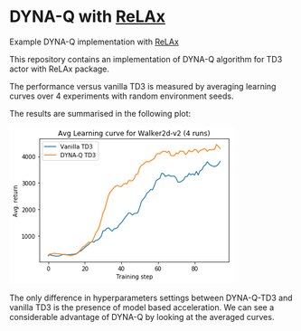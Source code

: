 # DYNA-Q with [ReLAx](https://github.com/nslyubaykin/relax)
Example DYNA-Q implementation with [ReLAx](https://github.com/nslyubaykin/relax)

This repository contains an implementation of DYNA-Q algorithm for TD3 actor with ReLAx package.

The performance versus vanilla TD3 is measured by averaging learning curves over 4 experiments with random environment seeds.

The results are summarised in the following plot:

![dyna_q_benchmark](https://github.com/nslyubaykin/relax_dyna_q_example/blob/master/walker2d_benchmark.png)

The only difference in hyperparameters settings between DYNA-Q-TD3 and vanilla TD3 is the presence of model based acceleration. We can see a considerable advantage of DYNA-Q by looking at the averaged curves.
